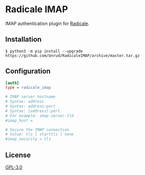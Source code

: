 # Radicale IMAP

IMAP authentication plugin for [Radicale](http://radicale.org/).

## Installation

```shell
$ python3 -m pip install --upgrade https://github.com/Unrud/RadicaleIMAP/archive/master.tar.gz
```

## Configuration

```ini
[auth]
type = radicale_imap

# IMAP server hostname
# Syntax: address
# Syntax: address:port
# Syntax: [address]:port
# For example: imap.server.tld
#imap_host =

# Secure the IMAP connection
# Value: tls | starttls | none
#imap_security = tls
```

## License

[GPL-3.0](https://github.com/Unrud/RadicaleIMAP/blob/master/COPYING)
